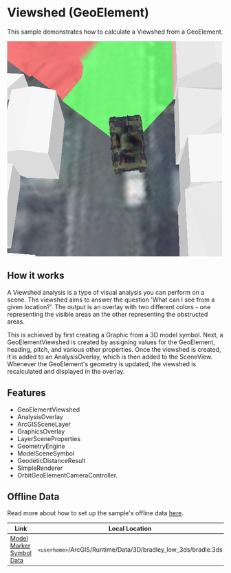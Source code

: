# Viewshed (GeoElement)

This sample demonstrates how to calculate a Viewshed from a GeoElement.

![](screenshot.png)

## How it works
A Viewshed analysis is a type of visual analysis you can perform on a scene. The viewshed aims to answer the question 'What can I see from a given location?'. The output is an overlay with two different colors - one representing the visible areas an the other representing the obstructed areas.

This is achieved by first creating a Graphic from a 3D model symbol. Next, a GeoElementViewshed is created by assigning values for the GeoElement, heading, pitch, and various other properties. Once the viewshed is created, it is added to an AnalysisOverlay, which is then added to the SceneView. Whenever the GeoElement's geometry is updated, the viewshed is recalculated and displayed in the overlay.

## Features
- GeoElementViewshed
- AnalysisOverlay
- ArcGISSceneLayer
- GraphicsOverlay
- LayerSceneProperties
- GeometryEngine
- ModelSceneSymbol
- GeodeticDistanceResult
- SimpleRenderer
- OrbitGeoElementCameraController.

## Offline Data
Read more about how to set up the sample's offline data [here](http://links.esri.com/ArcGISRuntimeQtSamples).

Link | Local Location
---------|-------|
|[Model Marker Symbol Data](https://www.arcgis.com/home/item.html?id=07d62a792ab6496d9b772a24efea45d0)| `<userhome>`/ArcGIS/Runtime/Data/3D/bradley_low_3ds/bradle.3ds |
